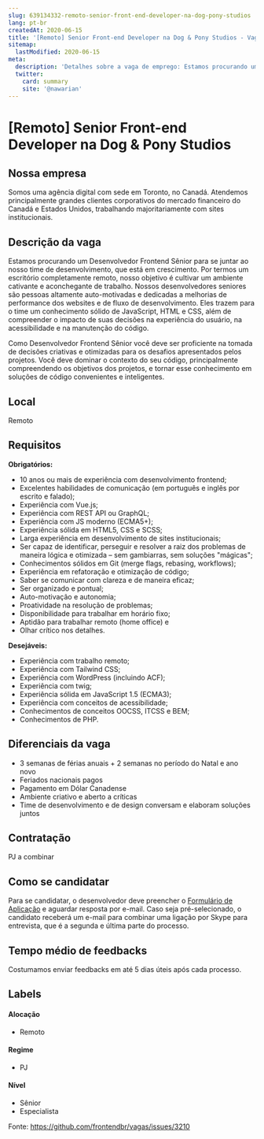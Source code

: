 ```yaml
---
slug: 639134332-remoto-senior-front-end-developer-na-dog-pony-studios
lang: pt-br
createdAt: 2020-06-15
title: '[Remoto] Senior Front-end Developer na Dog & Pony Studios - Vaga de Emprego'
sitemap:
  lastModified: 2020-06-15
meta:
  description: 'Detalhes sobre a vaga de emprego: Estamos procurando um Desenvolvedor Frontend Sênior para se juntar ao nosso time de desenvolvimento, que está em crescimento. Por termos um escritório completamente remoto, nosso objetivo é cultivar um ambiente cativante e aconchegante de trabalho. Nossos desenvolvedores seniores são pessoas altamente auto-motivadas e dedicadas a melhorias de performance dos websites e de fluxo de desenvolvimento. Eles trazem para o time um conhecimento sólido de JavaScript, HTML e CSS, além de compreender o impacto de suas decisões na experiência do usuário, na acessibilidade e na manutenção do código. Como Desenvolvedor Frontend Sênior você deve ser proficiente na tomada de decisões criativas e otimizadas para os desafios apresentados pelos projetos. Você deve dominar o contexto do seu código, principalmente compreendendo os objetivos dos projetos, e tornar esse conhecimento em soluções de código convenientes e inteligentes.'
  twitter:
    card: summary
    site: '@nawarian'
---
```


# [Remoto] Senior Front-end Developer na Dog & Pony Studios

## Nossa empresa

Somos uma agência digital com sede em Toronto, no Canadá. Atendemos principalmente grandes clientes corporativos do mercado financeiro do Canadá e Estados Unidos, trabalhando majoritariamente com sites institucionais.

## Descrição da vaga

Estamos procurando um Desenvolvedor Frontend Sênior para se juntar ao nosso time de desenvolvimento, que está em crescimento. Por termos um escritório completamente remoto, nosso objetivo é cultivar um ambiente cativante e aconchegante de trabalho. Nossos desenvolvedores seniores são pessoas altamente auto-motivadas e dedicadas a melhorias de performance dos websites e de fluxo de desenvolvimento. Eles trazem para o time um conhecimento sólido de JavaScript, HTML e CSS, além de compreender o impacto de suas decisões na experiência do usuário, na acessibilidade e na manutenção do código.

Como Desenvolvedor Frontend Sênior você deve ser proficiente na tomada de decisões criativas e otimizadas para os desafios apresentados pelos projetos. Você deve dominar o contexto do seu código, principalmente compreendendo os objetivos dos projetos, e tornar esse conhecimento em soluções de código convenientes e inteligentes.

## Local

Remoto

## Requisitos

**Obrigatórios:**
- 10 anos ou mais de experiência com desenvolvimento frontend;
- Excelentes habilidades de comunicação (em português e inglês por escrito e falado);
- Experiência com Vue.js;
- Experiência com REST API ou GraphQL;
- Experiência com JS moderno (ECMA5+);
- Experiência sólida em HTML5, CSS e SCSS;
- Larga experiência em desenvolvimento de sites institucionais;
- Ser capaz de identificar, perseguir e resolver a raiz dos problemas de maneira lógica e otimizada – sem gambiarras, sem soluções "mágicas";
- Conhecimentos sólidos em Git (merge flags, rebasing, workflows);
- Experiência em refatoração e otimização de código;
- Saber se comunicar com clareza e de maneira eficaz;
- Ser organizado e pontual;
- Auto-motivação e autonomia;
- Proatividade na resolução de problemas;
- Disponibilidade para trabalhar em horário fixo;
- Aptidão para trabalhar remoto (home office) e
- Olhar crítico nos detalhes.

**Desejáveis:**
- Experiência com trabalho remoto;
- Experiência com Tailwind CSS;
- Experiência com WordPress (incluindo ACF);
- Experiência com twig;
- Experiência sólida em JavaScript 1.5 (ECMA3);
- Experiência com conceitos de acessibilidade;
- Conhecimentos de conceitos OOCSS, ITCSS e BEM;
- Conhecimentos de PHP.

## Diferenciais da vaga

- 3 semanas de férias anuais + 2 semanas no período do Natal e ano novo
- Feriados nacionais pagos
- Pagamento em Dólar Canadense
- Ambiente criativo e aberto a críticas
- Time de desenvolvimento e de design conversam e elaboram soluções juntos

## Contratação

PJ a combinar

## Como se candidatar

Para se candidatar, o desenvolvedor deve preencher o [Formulário de Aplicação](https://forms.gle/yqdiWPT1iVoQFBo88) e aguardar resposta por e-mail. Caso seja pré-selecionado, o candidato receberá um e-mail para combinar uma ligação por Skype para entrevista, que é a segunda e última parte do processo.

## Tempo médio de feedbacks

Costumamos enviar feedbacks em até 5 dias úteis após cada processo.

## Labels

#### Alocação
- Remoto

#### Regime
- PJ

#### Nível
- Sênior
- Especialista


Fonte: https://github.com/frontendbr/vagas/issues/3210